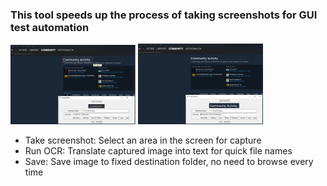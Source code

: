 ### This tool speeds up the process of taking screenshots for GUI test automation

<img src="https://github.com/douglasnavarro/ImageGrabber/blob/master/readme-prints/print2.PNG" alt="print1" style="width: 200px;"/>

<img src="https://github.com/douglasnavarro/ImageGrabber/blob/master/readme-prints/print3.PNG" alt="print2" style="width: 200px;"/>

- Take screenshot: Select an area in the screen for capture
- Run OCR: Translate captured image into text for quick file names
- Save: Save image to fixed destination folder, no need to browse every time